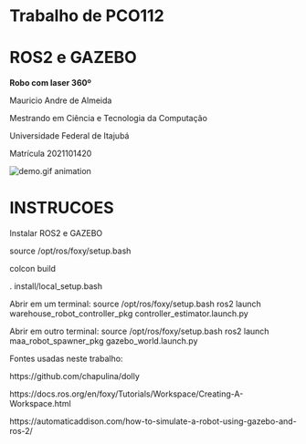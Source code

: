 # Trabalho de PCO112
# ROS2 e GAZEBO

<b>Robo com laser 360º</b>

<p>Mauricio Andre de Almeida</p>
<p>Mestrando em Ciência e Tecnologia da Computação</p>
<p>Universidade Federal de Itajubá</p>
<p>Matrícula 2021101420</p>

![demo.gif animation](resources/maa_robot2.gif)

INSTRUCOES
===========

Instalar ROS2 e GAZEBO

source /opt/ros/foxy/setup.bash

colcon build

. install/local_setup.bash

Abrir em um terminal:
source /opt/ros/foxy/setup.bash
ros2 launch warehouse_robot_controller_pkg controller_estimator.launch.py

Abrir em outro terminal:
source /opt/ros/foxy/setup.bash
ros2 launch maa_robot_spawner_pkg gazebo_world.launch.py

Fontes usadas neste trabalho:

<p>https://github.com/chapulina/dolly</p>
<p>https://docs.ros.org/en/foxy/Tutorials/Workspace/Creating-A-Workspace.html</p>
<p>https://automaticaddison.com/how-to-simulate-a-robot-using-gazebo-and-ros-2/</p>

